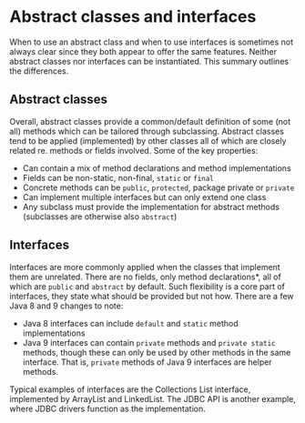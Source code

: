 # Abstract classes and interfaces

When to use an abstract class and when to use interfaces is sometimes not always clear since they both appear to offer the same features. Neither abstract classes nor interfaces can be instantiated. This summary outlines the differences.

## Abstract classes

Overall, abstract classes provide a common/default definition of some (not all) methods which can be tailored through subclassing. Abstract classes tend to be applied (implemented) by other classes all of which are closely related re. methods or fields involved. Some of the key properties:

+ Can contain a mix of method declarations and method implementations
+ Fields can be non-static, non-final, ```static``` or ```final```
+ Concrete methods can be ```public```, ```protected```, package private or ```private```
+ Can implement multiple interfaces but can only extend one class
+ Any subclass must provide the implementation for abstract methods (subclasses are otherwise also ```abstract```)

## Interfaces

Interfaces are more commonly applied when the classes that implement them are unrelated. There are no fields, only method declarations*, all of which are ```public``` and ```abstract``` by default. Such flexibility is a core part of interfaces, they state what should be provided but not how. There are a few Java 8 and 9 changes to note:

+ Java 8 interfaces can include ```default``` and ```static``` method implementations
+ Java 9 interfaces can contain ```private``` methods and ```private static``` methods, though these can only be used by other methods in the same interface. That is, ```private``` methods of Java 9 interfaces are helper methods.

Typical examples of interfaces are the Collections List interface, implemented by ArrayList and LinkedList. The JDBC API is another example, where JDBC drivers function as the implementation.

